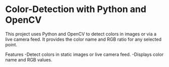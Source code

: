# Color-Detection with Python and OpenCV
This project uses Python and OpenCV to detect colors in images or via a live camera feed. It provides the color name and RGB ratio for any selected point.

Features
-Detect colors in static images or live camera feed.
-Displays color name and RGB values.

